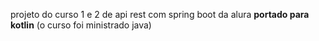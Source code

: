 projeto do curso 1 e 2 de api rest com spring boot da alura **portado para kotlin** 
(o curso foi ministrado java)

